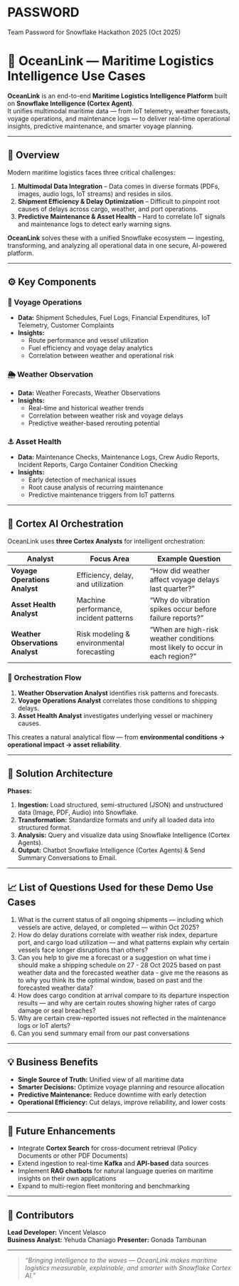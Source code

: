 # PASSWORD
Team Password for Snowflake Hackathon 2025 (Oct 2025)

# 🌊 OceanLink — Maritime Logistics Intelligence Use Cases

**OceanLink** is an end-to-end **Maritime Logistics Intelligence Platform** built on **Snowflake Intelligence (Cortex Agent)**.  
It unifies multimodal maritime data — from IoT telemetry, weather forecasts, voyage operations, and maintenance logs — to deliver real-time operational insights, predictive maintenance, and smarter voyage planning.

---

## 🚢 Overview

Modern maritime logistics faces three critical challenges:
1. **Multimodal Data Integration** – Data comes in diverse formats (PDFs, images, audio logs, IoT streams) and resides in silos.  
2. **Shipment Efficiency & Delay Optimization** – Difficult to pinpoint root causes of delays across cargo, weather, and port operations.  
3. **Predictive Maintenance & Asset Health** – Hard to correlate IoT signals and maintenance logs to detect early warning signs.  

**OceanLink** solves these with a unified Snowflake ecosystem — ingesting, transforming, and analyzing all operational data in one secure, AI-powered platform.

---

## ⚙️ Key Components

### 🧭 Voyage Operations
- **Data:** Shipment Schedules, Fuel Logs, Financial Expenditures, IoT Telemetry, Customer Complaints  
- **Insights:**  
  - Route performance and vessel utilization  
  - Fuel efficiency and voyage delay analytics  
  - Correlation between weather and operational risk  

### 🌦 Weather Observation
- **Data:** Weather Forecasts, Weather Observations
- **Insights:**  
  - Real-time and historical weather trends  
  - Correlation between weather risk and voyage delays  
  - Predictive weather-based rerouting potential  

### ⚓ Asset Health
- **Data:** Maintenance Checks, Maintenance Logs, Crew Audio Reports, Incident Reports, Cargo Container Condition Checking
- **Insights:**  
  - Early detection of mechanical issues  
  - Root cause analysis of recurring maintenance  
  - Predictive maintenance triggers from IoT patterns  

---

## 🧠 Cortex AI Orchestration

OceanLink uses **three Cortex Analysts** for intelligent orchestration:

| Analyst | Focus Area | Example Question |
|----------|-------------|------------------|
| **Voyage Operations Analyst** | Efficiency, delay, and utilization | “How did weather affect voyage delays last quarter?” |
| **Asset Health Analyst** | Machine performance, incident patterns | “Why do vibration spikes occur before failure reports?” |
| **Weather Observations Analyst** | Risk modeling & environmental forecasting | “When are high-risk weather conditions most likely to occur in each region?” |

### 🔁 Orchestration Flow
1. **Weather Observation Analyst** identifies risk patterns and forecasts.  
2. **Voyage Operations Analyst** correlates those conditions to shipping delays.  
3. **Asset Health Analyst** investigates underlying vessel or machinery causes.  

This creates a natural analytical flow — from **environmental conditions → operational impact → asset reliability**.

---

## 🧩 Solution Architecture

**Phases:**
1. **Ingestion:** Load structured, semi-structured (JSON) and unstructured data (Image, PDF, Audio) into Snowflake.  
2. **Transformation:** Standardize formats and unify all loaded data into structured format. 
3. **Analysis:** Query and visualize data using Snowflake Intelligence (Cortex Agents). 
4. **Output:** Chatbot Snowflake Intelligence (Cortex Agents) & Send Summary Conversations to Email.  

---

## 📈 List of Questions Used for these Demo Use Cases

1. What is the current status of all ongoing shipments — including which vessels are active, delayed, or completed — within Oct 2025?
2. How do delay durations correlate with weather risk index, departure port, and cargo load utilization — and what patterns explain why certain vessels face longer disruptions than others?
3. Can you help to give me a forecast or a suggestion on what time i should make a shipping schedule on 27 - 28 Oct 2025 based on past weather data and the forecasted weather data - give me the reasons as to why you think its the optimal window, based on past and the forecasted weather data?
4. How does cargo condition at arrival compare to its departure inspection results — and why are certain routes showing higher rates of cargo damage or seal breaches?
5. Why are certain crew-reported issues not reflected in the maintenance logs or IoT alerts?
6. Can you send summary email from our past conversations


---

## 💡 Business Benefits

- **Single Source of Truth:** Unified view of all maritime data  
- **Smarter Decisions:** Optimize voyage planning and resource allocation  
- **Predictive Maintenance:** Reduce downtime with early detection  
- **Operational Efficiency:** Cut delays, improve reliability, and lower costs  

---

## 🚀 Future Enhancements

- Integrate **Cortex Search** for cross-document retrieval (Policy Documents or other PDF Documents)  
- Extend ingestion to real-time **Kafka** and **API-based** data sources  
- Implement **RAG chatbots** for natural language queries on maritime insights on their own applications  
- Expand to multi-region fleet monitoring and benchmarking  

---

## 🤝 Contributors
**Lead Developer:** Vincent Velasco  
**Business Analyst:** Yehuda Chaniago
**Presenter:** Gonada Tambunan

---

> _“Bringing intelligence to the waves — OceanLink makes maritime logistics measurable, explainable, and smarter with Snowflake Cortex AI.”_

